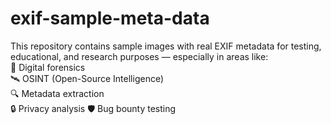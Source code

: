# exif-sample-meta-data
This repository contains sample images with real EXIF metadata for testing, educational, and research purposes — especially in areas like:  
📸 Digital forensics  
🛰 OSINT (Open-Source Intelligence)  
🔍 Metadata extraction  
🔒 Privacy analysis 
🛡️ Bug bounty testing
